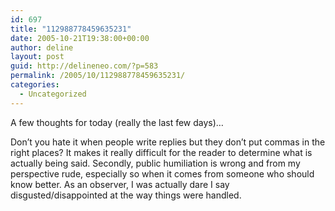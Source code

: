 ```yaml
---
id: 697
title: "112988778459635231"
date: 2005-10-21T19:38:00+00:00
author: deline
layout: post
guid: http://delineneo.com/?p=583
permalink: /2005/10/112988778459635231/
categories:
  - Uncategorized
---
```

A few thoughts for today (really the last few days)&#8230;

Don&#8217;t you hate it when people write replies but they don&#8217;t put commas in the right places? It makes it really difficult for the reader to determine what is actually being said. Secondly, public humiliation is wrong and from my perspective rude, especially so when it comes from someone who should know better. As an observer, I was actually dare I say disgusted/disappointed at the way things were handled.